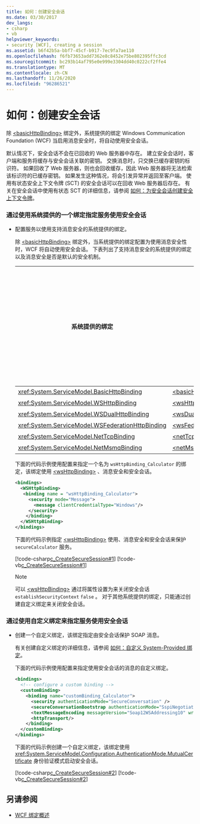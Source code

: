 ```yaml
---
title: 如何：创建安全会话
ms.date: 03/30/2017
dev_langs:
- csharp
- vb
helpviewer_keywords:
- security [WCF], creating a session
ms.assetid: b6f42b5a-bbf7-45cf-b917-7ec9fa7ae110
ms.openlocfilehash: f6fb73653add7362e8c8452e75be802395ffc3cd
ms.sourcegitcommit: bc293b14af795e0e999e3304dd40c0222cf2ffe4
ms.translationtype: MT
ms.contentlocale: zh-CN
ms.lasthandoff: 11/26/2020
ms.locfileid: "96286521"
---
```

# <a name="how-to-create-a-secure-session"></a>如何：创建安全会话

除 [\<basicHttpBinding>](../../configure-apps/file-schema/wcf/basichttpbinding.md) 绑定外，系统提供的绑定 Windows Communication Foundation (WCF) 当启用消息安全时，将自动使用安全会话。  
  
 默认情况下，安全会话不会在已回收的 Web 服务器中存在。 建立安全会话时，客户端和服务将缓存与安全会话关联的密钥。 交换消息时，只交换已缓存密钥的标识符。 如果回收了 Web 服务器，则也会回收缓存，因此 Web 服务器将无法检索该标识符的已缓存密钥。 如果发生这种情况，将会引发异常并返回至客户端。 使用有状态安全上下文令牌 (SCT) 的安全会话可以在回收 Web 服务器后存在。 有关在安全会话中使用有状态 SCT 的详细信息，请参阅 [如何：为安全会话创建安全上下文令牌](how-to-create-a-security-context-token-for-a-secure-session.md)。  
  
### <a name="to-specify-that-a-service-uses-secure-sessions-by-using-one-of-the-system-provided-bindings"></a>通过使用系统提供的一个绑定指定服务使用安全会话  
  
- 配置服务以使用支持消息安全的系统提供的绑定。  
  
     除 [\<basicHttpBinding>](../../configure-apps/file-schema/wcf/basichttpbinding.md) 绑定外，当系统提供的绑定配置为使用消息安全性时，WCF 将自动使用安全会话。 下表列出了支持消息安全的系统提供的绑定以及消息安全是否是默认的安全机制。  
  
    |系统提供的绑定|配置元素|默认情况下是否启用消息安全|  
    |------------------------------|---------------------------|------------------------------------|  
    |<xref:System.ServiceModel.BasicHttpBinding>|[\<basicHttpBinding>](../../configure-apps/file-schema/wcf/basichttpbinding.md)|否|  
    |<xref:System.ServiceModel.WSHttpBinding>|[\<wsHttpBinding>](../../configure-apps/file-schema/wcf/wshttpbinding.md)|是|  
    |<xref:System.ServiceModel.WSDualHttpBinding>|[\<wsDualHttpBinding>](../../configure-apps/file-schema/wcf/wsdualhttpbinding.md)|是|  
    |<xref:System.ServiceModel.WSFederationHttpBinding>|[\<wsFederationHttpBinding>](../../configure-apps/file-schema/wcf/wsfederationhttpbinding.md)|是|  
    |<xref:System.ServiceModel.NetTcpBinding>|[\<netTcpBinding>](../../configure-apps/file-schema/wcf/nettcpbinding.md)|否|  
    |<xref:System.ServiceModel.NetMsmqBinding>|[\<netMsmqBinding>](../../configure-apps/file-schema/wcf/netmsmqbinding.md)|否|  
  
     下面的代码示例使用配置来指定一个名为 `wsHttpBinding_Calculator` 的绑定，该绑定使用 [\<wsHttpBinding>](../../configure-apps/file-schema/wcf/wshttpbinding.md) 、消息安全和安全会话。  
  
    ```xml  
    <bindings>  
      <WSHttpBinding>  
       <binding name = "wsHttpBinding_Calculator">  
         <security mode="Message">  
           <message clientCredentialType="Windows"/>  
         </security>  
        </binding>  
      </WSHttpBinding>  
    </bindings>  
    ```  
  
     下面的代码示例指定 [\<wsHttpBinding>](../../configure-apps/file-schema/wcf/wshttpbinding.md) 使用、消息安全和安全会话来保护 `secureCalculator` 服务。  
  
     [!code-csharp[c_CreateSecureSession#1](../../../../samples/snippets/csharp/VS_Snippets_CFX/c_createsecuresession/cs/secureservice.cs#1)]
     [!code-vb[c_CreateSecureSession#1](../../../../samples/snippets/visualbasic/VS_Snippets_CFX/c_createsecuresession/vb/secureservice.vb#1)]  
  
    > [!NOTE]
    > 可以 [\<wsHttpBinding>](../../configure-apps/file-schema/wcf/wshttpbinding.md) 通过将属性设置为来关闭安全会话 `establishSecurityContext` `false` 。 对于其他系统提供的绑定，只能通过创建自定义绑定来关闭安全会话。  
  
### <a name="to-specify-that-a-service-uses-secure-sessions-by-using-a-custom-binding"></a>通过使用自定义绑定来指定服务使用安全会话  
  
- 创建一个自定义绑定，该绑定指定由安全会话保护 SOAP 消息。  
  
     有关创建自定义绑定的详细信息，请参阅 [如何：自定义 System-Provided 绑定](../extending/how-to-customize-a-system-provided-binding.md)。  
  
     下面的代码示例使用配置来指定使用安全会话的消息的自定义绑定。  
  
    ```xml  
    <bindings>  
      <!-- configure a custom binding -->  
      <customBinding>  
        <binding name="customBinding_Calculator">  
          <security authenticationMode="SecureConversation" />  
          <secureConversationBootstrap authenticationMode="SspiNegotiated" />  
          <textMessageEncoding messageVersion="Soap12WSAddressing10" writeEncoding="utf-8"/>  
          <httpTransport/>  
        </binding>  
      </customBinding>  
    </bindings>  
    ```  
  
     下面的代码示例创建一个自定义绑定，该绑定使用 <xref:System.ServiceModel.Configuration.AuthenticationMode.MutualCertificate> 身份验证模式启动安全会话。  
  
     [!code-csharp[c_CreateSecureSession#2](../../../../samples/snippets/csharp/VS_Snippets_CFX/c_createsecuresession/cs/secureservice.cs#2)]
     [!code-vb[c_CreateSecureSession#2](../../../../samples/snippets/visualbasic/VS_Snippets_CFX/c_createsecuresession/vb/secureservice.vb#2)]  
  
## <a name="see-also"></a>另请参阅

- [WCF 绑定概述](../bindings-overview.md)
